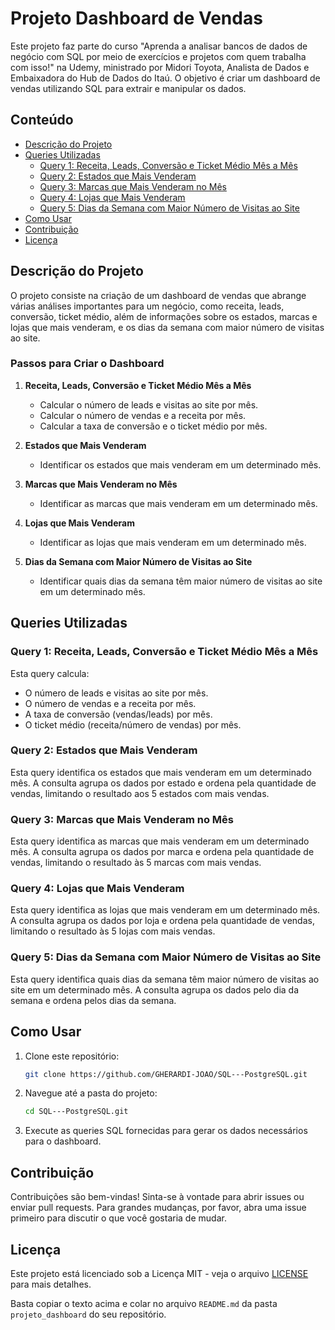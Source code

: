 # Projeto Dashboard de Vendas

Este projeto faz parte do curso "Aprenda a analisar bancos de dados de negócio com SQL por meio de exercícios e projetos com quem trabalha com isso!" na Udemy, ministrado por Midori Toyota, Analista de Dados e Embaixadora do Hub de Dados do Itaú. O objetivo é criar um dashboard de vendas utilizando SQL para extrair e manipular os dados.

## Conteúdo

- [Descrição do Projeto](#descrição-do-projeto)
- [Queries Utilizadas](#queries-utilizadas)
  - [Query 1: Receita, Leads, Conversão e Ticket Médio Mês a Mês](#query-1-receita-leads-conversão-e-ticket-médio-mês-a-mês)
  - [Query 2: Estados que Mais Venderam](#query-2-estados-que-mais-venderam)
  - [Query 3: Marcas que Mais Venderam no Mês](#query-3-marcas-que-mais-venderam-no-mês)
  - [Query 4: Lojas que Mais Venderam](#query-4-lojas-que-mais-venderam)
  - [Query 5: Dias da Semana com Maior Número de Visitas ao Site](#query-5-dias-da-semana-com-maior-número-de-visitas-ao-site)
- [Como Usar](#como-usar)
- [Contribuição](#contribuição)
- [Licença](#licença)

## Descrição do Projeto

O projeto consiste na criação de um dashboard de vendas que abrange várias análises importantes para um negócio, como receita, leads, conversão, ticket médio, além de informações sobre os estados, marcas e lojas que mais venderam, e os dias da semana com maior número de visitas ao site.

### Passos para Criar o Dashboard

1. **Receita, Leads, Conversão e Ticket Médio Mês a Mês**
   - Calcular o número de leads e visitas ao site por mês.
   - Calcular o número de vendas e a receita por mês.
   - Calcular a taxa de conversão e o ticket médio por mês.

2. **Estados que Mais Venderam**
   - Identificar os estados que mais venderam em um determinado mês.

3. **Marcas que Mais Venderam no Mês**
   - Identificar as marcas que mais venderam em um determinado mês.

4. **Lojas que Mais Venderam**
   - Identificar as lojas que mais venderam em um determinado mês.

5. **Dias da Semana com Maior Número de Visitas ao Site**
   - Identificar quais dias da semana têm maior número de visitas ao site em um determinado mês.

## Queries Utilizadas

### Query 1: Receita, Leads, Conversão e Ticket Médio Mês a Mês

Esta query calcula:
- O número de leads e visitas ao site por mês.
- O número de vendas e a receita por mês.
- A taxa de conversão (vendas/leads) por mês.
- O ticket médio (receita/número de vendas) por mês.

### Query 2: Estados que Mais Venderam

Esta query identifica os estados que mais venderam em um determinado mês. A consulta agrupa os dados por estado e ordena pela quantidade de vendas, limitando o resultado aos 5 estados com mais vendas.

### Query 3: Marcas que Mais Venderam no Mês

Esta query identifica as marcas que mais venderam em um determinado mês. A consulta agrupa os dados por marca e ordena pela quantidade de vendas, limitando o resultado às 5 marcas com mais vendas.

### Query 4: Lojas que Mais Venderam

Esta query identifica as lojas que mais venderam em um determinado mês. A consulta agrupa os dados por loja e ordena pela quantidade de vendas, limitando o resultado às 5 lojas com mais vendas.

### Query 5: Dias da Semana com Maior Número de Visitas ao Site

Esta query identifica quais dias da semana têm maior número de visitas ao site em um determinado mês. A consulta agrupa os dados pelo dia da semana e ordena pelos dias da semana.

## Como Usar

1. Clone este repositório:
   ```sh
   git clone https://github.com/GHERARDI-JOAO/SQL---PostgreSQL.git
2. Navegue até a pasta do projeto:
   ```sh
   cd SQL---PostgreSQL.git

3. Execute as queries SQL fornecidas para gerar os dados necessários para o dashboard.

## Contribuição 

Contribuições são bem-vindas! Sinta-se à vontade para abrir issues ou enviar pull requests. Para grandes mudanças, por favor, abra uma issue primeiro para discutir o que você gostaria de mudar.

## Licença

Este projeto está licenciado sob a Licença MIT - veja o arquivo [LICENSE](LICENSE) para mais detalhes.

Basta copiar o texto acima e colar no arquivo `README.md` da pasta `projeto_dashboard` do seu repositório.

